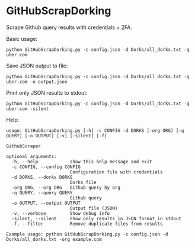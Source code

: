 # GitHubScrapDorking

Scrape Github query results with credentials + 2FA.


Basic usage:

`python GitHubScrapDorking.py -c config.json -d Dorks/all_dorks.txt -q uber.com`

Save JSON output to file:

`python GitHubScrapDorking.py -c config.json -d Dorks/all_dorks.txt -q uber.com -o output.json`

Print only JSON results to stdout:

`python GitHubScrapDorking.py -c config.json -d Dorks/all_dorks.txt -q uber.com -silent`


Help:

```
usage: GitHubScrapDorking.py [-h] -c CONFIG -d DORKS [-org ORG] [-q QUERY] [-o OUTPUT] [-v] [-silent] [-f]

GithubScraper

optional arguments:
  -h, --help            show this help message and exit
  -c CONFIG, --config CONFIG
                        Configuration file with credentials
  -d DORKS, --dorks DORKS
                        Dorks file
  -org ORG, --org ORG   Github query by org
  -q QUERY, --query QUERY
                        Github query
  -o OUTPUT, --output OUTPUT
                        Output file (JSON)
  -v, --verbose         Show debug info
  -silent, --silent     Show only results in JSON format in stdout
  -f, --filter          Remove duplicate files from results

Example usage: python GitHubScrapDorking.py -c config.json -d Dorks/all_dorks.txt -org example.com
```
